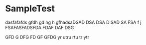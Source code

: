 # SampleTest
dasfafafds
gfdh
gd
hg
h
gfhadsaDSAD
DSA
DSA
D
SAD
SA
FSA
f
j
FSAFASFADSFDA
FDAF
DAF
DSG

GFD
G
DFG
FD
GF
GFDG
yr
utru
rtu
tr
ytr
